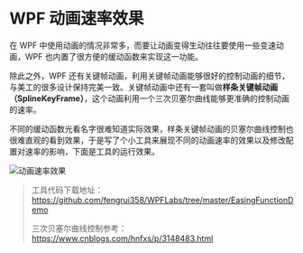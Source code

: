 # WPF 动画速率效果


在 WPF 中使用动画的情况非常多，而要让动画变得生动往往要使用一些变速动画，WPF 也内置了很方便的缓动函数来实现这一功能。

除此之外，WPF 还有关键帧动画，利用关键帧动画能够很好的控制动画的细节，与美工的很多设计保持完美一致。关键帧动画中还有一套叫做**样条关键帧动画（SplineKeyFrame）**，这个动画利用一个三次贝塞尔曲线能够更准确的控制动画的速率。

不同的缓动函数光看名字很难知道实际效果，样条关键帧动画的贝塞尔曲线控制也很难直观的看到效果，于是写了个小工具来展现不同的动画速率的效果以及修改配置对速率的影响，下面是工具的运行效果。

![动画速率效果](https://cdn.jsdelivr.net/gh/fengrui358/img@main/282687-20171204225859191-414960056.gif "动画速率效果")

> 工具代码下载地址：<https://github.com/fengrui358/WPFLabs/tree/master/EasingFunctionDemo>
>
> 三次贝塞尔曲线控制参考：<https://www.cnblogs.com/hnfxs/p/3148483.html>

